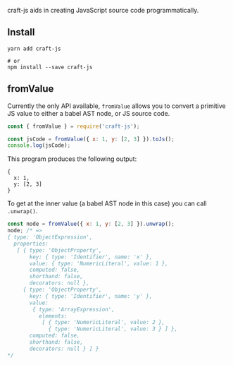 craft-js aids in creating JavaScript source code programmatically.

## Install

```
yarn add craft-js

# or
npm install --save craft-js
```

## fromValue

Currently the only API available, `fromValue` allows you to convert a primitive
JS value to either a babel AST node, or JS source code.

```js
const { fromValue } = require('craft-js');

const jsCode = fromValue({ x: 1, y: [2, 3] }).toJs();
console.log(jsCode);
```

This program produces the following output:

```
{
  x: 1,
  y: [2, 3]
}
```

To get at the inner value (a babel AST node in this case) you can call
`.unwrap()`.

```js
const node = fromValue({ x: 1, y: [2, 3] }).unwrap();
node; /* =>
{ type: 'ObjectExpression',
  properties:
   [ { type: 'ObjectProperty',
       key: { type: 'Identifier', name: 'x' },
       value: { type: 'NumericLiteral', value: 1 },
       computed: false,
       shorthand: false,
       decorators: null },
     { type: 'ObjectProperty',
       key: { type: 'Identifier', name: 'y' },
       value:
        { type: 'ArrayExpression',
          elements:
           [ { type: 'NumericLiteral', value: 2 },
             { type: 'NumericLiteral', value: 3 } ] },
       computed: false,
       shorthand: false,
       decorators: null } ] }
*/
```

